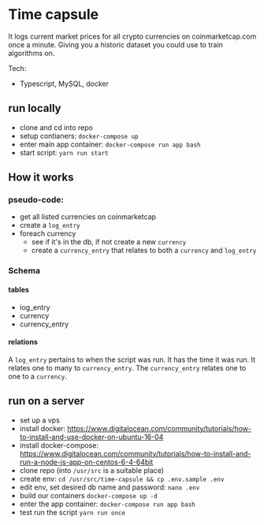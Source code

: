 # Time capsule

It logs current market prices for all crypto currencies on coinmarketcap.com once a minute. Giving you a historic dataset you could use to train algorithms on.

Tech:
- Typescript, MySQL, docker


## run locally

- clone and cd into repo
- setup contianers: `docker-compose up`
- enter main app container: `docker-compose run app bash`
- start script: `yarn run start`


## How it works


### pseudo-code:
- get all listed currencies on coinmarketcap
- create a `log_entry`
- foreach currency
    - see if it's in the db, if not create a new `currency`
    - create a `currency_entry` that relates to both a `currency` and `log_entry`


### Schema

#### tables
- log_entry
- currency
- currency_entry

#### relations
A `log_entry` pertains to when the script was run. It has the time it was run. It relates one to many to `currency_entry`. The `currency_entry` relates one to one to a `currency`.

## run on a server

- set up a vps
- install docker: https://www.digitalocean.com/community/tutorials/how-to-install-and-use-docker-on-ubuntu-16-04
- install docker-compose: https://www.digitalocean.com/community/tutorials/how-to-install-and-run-a-node-js-app-on-centos-6-4-64bit
- clone repo (into `/usr/src` is a suitable place)
- create env: `cd /usr/src/time-capsule && cp .env.sample .env`
- edit env, set desired db name and password: `nano .env`
- build our containers `docker-compose up -d`
- enter the app container: `docker-compose run app bash`
- test run the script `yarn run once`
